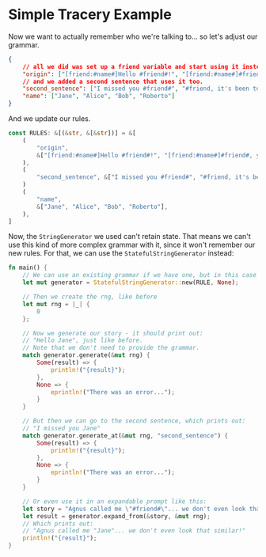 # Simple Tracery Example

Now we want to actually remember who we're talking to... so let's adjust our grammar.
```json
{
    // all we did was set up a friend variable and start using it instead of name
    "origin": ["[friend:#name#]Hello #friend#!", "[friend:#name#]#friend#, you made it!"],
    // and we added a second sentence that uses it too.
    "second_sentence": ["I missed you #friend#", "#friend, it's been too long"],
    "name": ["Jane", "Alice", "Bob", "Roberto"]
}
```

And we update our rules.
```rust
const RULES: &[(&str, &[&str])] = &[
    (
        "origin",
        &["[friend:#name#]Hello #friend#!", "[friend:#name#]#friend#, you made it!"],
    ),
    (
        "second_sentence", &["I missed you #friend#", "#friend, it's been too long"],
    )
    (
        "name",
        &["Jane", "Alice", "Bob", "Roberto"],
    ),
]
```

Now, the `StringGenerator` we used can't retain state. That means we can't use this kind of more complex grammar with it, since it won't remember our new rules. For that, we can use the `StatefulStringGenerator` instead:

```rust
fn main() {
    // We can use an existing grammar if we have one, but in this case we are just creating the generator directly.
    let mut generator = StatefulStringGenerator::new(RULE, None);

    // Then we create the rng, like before
    let mut rng = |_| {
        0
    };

    // Now we generate our story - it should print out:
    // "Hello Jane", just like before.
    // Note that we don't need to provide the grammar.
    match generator.generate(&mut rng) {
        Some(result) => {
            println!("{result}");
        },
        None => {
            eprintln!("There was an error...");
        }
    }

    // But then we can go to the second sentence, which prints out:
    // "I missed you Jane"
    match generator.generate_at(&mut rng, "second_sentence") {
        Some(result) => {
            println!("{result}");
        },
        None => {
            eprintln!("There was an error...");
        }
    }

    // Or even use it in an expandable prompt like this:
    let story = "Agnus called me \"#friend#\"... we don't even look that similar!".to_string();
    let result = generator.expand_from(&story, &mut rng);
    // Which prints out:
    // "Agnus called me "Jane"... we don't even look that similar!"
    println!("{result}");
}
```